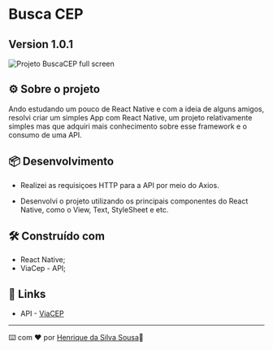 # Busca CEP 
## Version 1.0.1

![Projeto BuscaCEP full screen](https://user-images.githubusercontent.com/86082129/194645580-461084f4-6977-490a-ac84-a600127889c8.gif)


## ⚙️ Sobre o projeto

Ando estudando um pouco de React Native e com a ideia de alguns amigos, resolvi criar um simples App com React Native, um projeto relativamente simples mas que adquiri mais conhecimento sobre esse framework e o consumo de uma API. 

## 📦 Desenvolvimento

* Realizei as requisiçoes HTTP para a API por meio do Axios. 

* Desenvolvi o projeto utilizando os principais componentes do React Native, como o View, Text, StyleSheet e etc.


## 🛠️ Construído com

* React Native;
* ViaCep - API;

## 📌 Links

* API - [ViaCEP](https://viacep.com.br/)
---
⌨️ com ❤️ por [Henrique da Silva Sousa](https://www.linkedin.com/in/henrique-da-silva-sousa-2a077622b/)🚀
